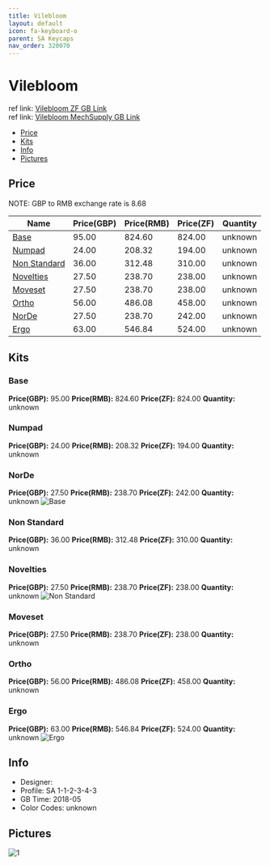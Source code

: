 ```yaml
---
title: Vilebloom 
layout: default
icon: fa-keyboard-o
parent: SA Keycaps
nav_order: 320070
---
```


# Vilebloom 

ref link: [Vilebloom ZF GB Link](http://www.zfrontier.com/m/3714)  
ref link: [Vilebloom MechSupply GB Link](http://www.mechsupply.co.uk/product/sa-vilebloom)

* [Price](#price)
* [Kits](#kits)
* [Info](#info)
* [Pictures](#pictures)


## Price  
NOTE: GBP to RMB exchange rate is 8.68

| Name          | Price(GBP)    |  Price(RMB) |  Price(ZF) | Quantity |
| ------------- | ------------- |  ---------- |  --------- | -------- |
|[Base](#base)|95.00|824.60|824.00|unknown|
|[Numpad](#numpad)|24.00|208.32|194.00|unknown|
|[Non Standard](#nonstandard)|36.00|312.48|310.00|unknown|
|[Novelties](#novelties)|27.50|238.70|238.00|unknown|
|[Moveset](#moveset)|27.50|238.70|238.00|unknown|
|[Ortho](#ortho)|56.00|486.08|458.00|unknown|
|[NorDe](#norde)|27.50|238.70|242.00|unknown|
|[Ergo](#ergo)|63.00|546.84|524.00|unknown|


## Kits
### Base
**Price(GBP):** 95.00    **Price(RMB):** 824.60    **Price(ZF):** 824.00    **Quantity:** unknown
### Numpad
**Price(GBP):** 24.00    **Price(RMB):** 208.32    **Price(ZF):** 194.00    **Quantity:** unknown
### NorDe
**Price(GBP):** 27.50    **Price(RMB):** 238.70    **Price(ZF):** 242.00    **Quantity:** unknown
<img src="{{ 'assets/images/sa-keycaps/vilebloom/kits_pics/base-numpad-norde.jpg'| relative_url }}" alt="Base" class="image featured">

### Non Standard
**Price(GBP):** 36.00    **Price(RMB):** 312.48    **Price(ZF):** 310.00    **Quantity:** unknown
### Novelties
**Price(GBP):** 27.50    **Price(RMB):** 238.70    **Price(ZF):** 238.00    **Quantity:** unknown
<img src="{{ 'assets/images/sa-keycaps/vilebloom/kits_pics/non-standard-novelties.jpg' | relative_url }}" alt="Non Standard" class="image featured">

### Moveset
**Price(GBP):** 27.50    **Price(RMB):** 238.70    **Price(ZF):** 238.00    **Quantity:** unknown
### Ortho
**Price(GBP):** 56.00    **Price(RMB):** 486.08    **Price(ZF):** 458.00    **Quantity:** unknown
### Ergo
**Price(GBP):** 63.00    **Price(RMB):** 546.84    **Price(ZF):** 524.00    **Quantity:** unknown
<img src="{{ 'assets/images/sa-keycaps/vilebloom/kits_pics/ortho-ergo.jpg' | relative_url }}" alt="Ergo" class="image featured">


## Info
* Designer: 
* Profile: SA 1-1-2-3-4-3
* GB Time: 2018-05
* Color Codes: unknown  


## Pictures
<img src="{{ 'assets/images/sa-keycaps/vilebloom/rendering_pics/1.jpg' | relative_url }}" alt="1" class="image featured">
